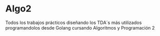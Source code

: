 # Algo2
Todos los trabajos prácticos diseñando los TDA´s más utilizados programandolos desde Golang cursando Algoritmos y Programación 2
